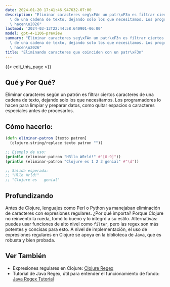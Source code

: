 ```yaml
---
date: 2024-01-20 17:41:46.947632-07:00
description: "Eliminar caracteres seg\xFAn un patr\xF3n es filtrar ciertos caracteres\
  \ de una cadena de texto, dejando solo los que necesitamos. Los programadores lo\
  \ hacen\u2026"
lastmod: '2024-03-13T22:44:58.640901-06:00'
model: gpt-4-1106-preview
summary: "Eliminar caracteres seg\xFAn un patr\xF3n es filtrar ciertos caracteres\
  \ de una cadena de texto, dejando solo los que necesitamos. Los programadores lo\
  \ hacen\u2026"
title: "Eliminando caracteres que coinciden con un patr\xF3n"
---
```


{{< edit_this_page >}}

## Qué y Por Qué?
Eliminar caracteres según un patrón es filtrar ciertos caracteres de una cadena de texto, dejando solo los que necesitamos. Los programadores lo hacen para limpiar y preparar datos, como quitar espacios o caracteres especiales antes de procesarlos.

## Cómo hacerlo:
```Clojure
(defn eliminar-patron [texto patron]
  (clojure.string/replace texto patron ""))

;; Ejemplo de uso:
(println (eliminar-patron "H3llo W0rld!" #"[0-9]"))
(println (eliminar-patron "Clojure es 1 2 3 genial" #"\d"))

;; Salida esperada:
;; "Hllo Wrld!"
;; "Clojure es   genial"
```

## Profundizando
Antes de Clojure, lenguajes como Perl o Python ya manejaban eliminación de caracteres con expresiones regulares. ¿Por qué importa? Porque Clojure no reinventó la rueda, tomó lo bueno y lo integró a su estilo. Alternativas: puedes usar funciones de alto nivel como `filter`, pero las regex son más potentes y concisas para esto. A nivel de implementación, el uso de expresiones regulares en Clojure se apoya en la biblioteca de Java, que es robusta y bien probada.

## Ver También
- Expresiones regulares en Clojure: [Clojure Regex](https://clojure.org/guides/learn/functions#_regex)
- Tutorial de Java Regex, útil para entender el funcionamiento de fondo: [Java Regex Tutorial](https://docs.oracle.com/javase/tutorial/essential/regex/)
